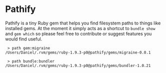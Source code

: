 # Pathify

Pathify is a tiny Ruby gem that helps you find filesystem paths
to things like installed gems. At the moment it simply acts as a
shortcut to `bundle show` and `gem which` so please feel free to
contribute or suggest features you would find useful.

     > path gem:migraine
    /Users/Daniel/.rvm/gems/ruby-1.9.3-p0@pathify/gems/migraine-0.0.1

     > path bundle:bundler
    /Users/Daniel/.rvm/gems/ruby-1.9.3-p0@pathify/gems/bundler-1.0.21

